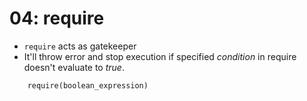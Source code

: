 # 04: require

- `require` acts as gatekeeper
- It'll throw error and stop execution if specified *condition* in require doesn't evaluate to *true*.
```sol
    require(boolean_expression)
```
